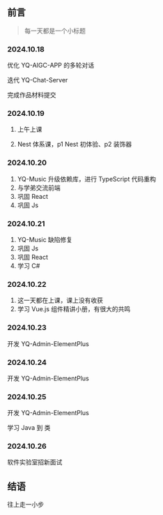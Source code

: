 ## 前言

> 每一天都是一个小标题

### 2024.10.18

优化 YQ-AIGC-APP 的多轮对话

迭代 YQ-Chat-Server

完成作品材料提交

### 2024.10.19

1. 上午上课

2. Nest 体系课，p1 Nest 初体验、p2 装饰器

### 2024.10.20

1. YQ-Music 升级依赖库，进行 TypeScript 代码重构
2. 与学弟交流前端
3. 巩固 React
4. 巩固 Js

### 2024.10.21

1. YQ-Music 缺陷修复
2. 巩固 Js
3. 巩固 React
4. 学习 C#

### 2024.10.22

1. 这一天都在上课，课上没有收获
2. 学习 Vue.js 组件精讲小册，有很大的共鸣

### 2024.10.23

开发 YQ-Admin-ElementPlus

### 2024.10.24

开发 YQ-Admin-ElementPlus

### 2024.10.25

开发 YQ-Admin-ElementPlus

学习 Java 到 类

### 2024.10.26

软件实验室招新面试

## 结语

往上走一小步
